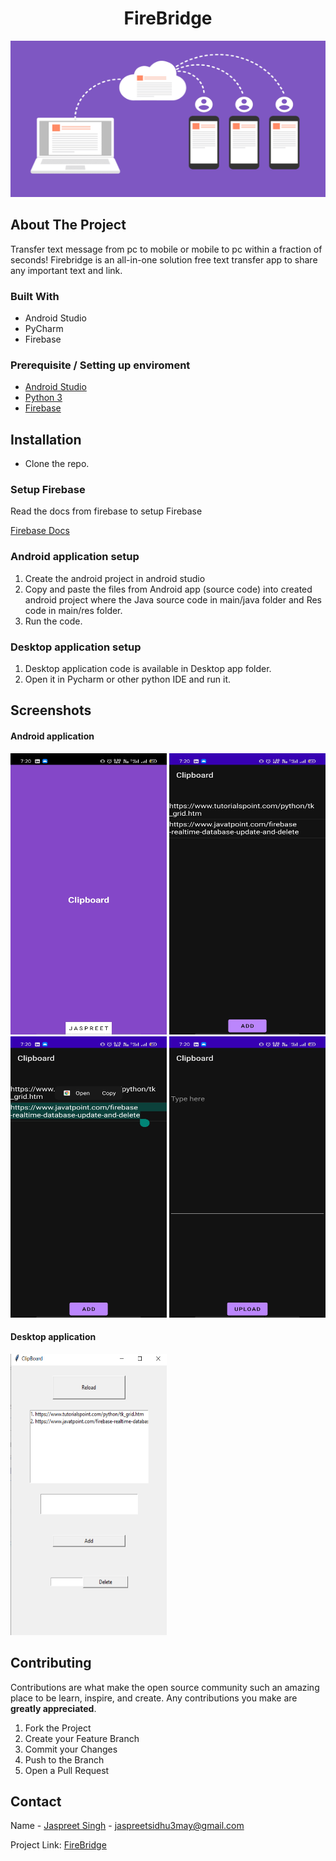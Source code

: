 <div align="center">
<h1>FireBridge</h1>
  <img src="Screenshot/database.png" width="100%" height="250" />
  
</div>

## About The Project
Transfer text message from pc to mobile or mobile to pc within a fraction of seconds! Firebridge is an all-in-one solution free text transfer app to share any important text and link.

### Built With

* Android Studio
* PyCharm
* Firebase

### Prerequisite / Setting up enviroment
* [Android Studio](https://developer.android.com/studio)
* [Python 3](https://docs.python.org/3/)
* [Firebase](https://firebase.google.com/docs)

<!-- GETTING STARTED -->
## Installation
* Clone the repo.

### Setup Firebase 
<p>Read the docs from firebase to setup Firebase</p>

[Firebase Docs](https://firebase.google.com/docs/android/setup)

### Android application setup
1. Create the android project in android studio
2. Copy and paste the files from Android app (source code) into created android project where the Java source code in main/java folder and Res code in main/res folder.
3. Run the code.

### Desktop application setup
1. Desktop application code is available in Desktop app folder.
2. Open it in Pycharm or other python IDE and run it.

## Screenshots
<h4>Android application</h4>
<div align="left">
<img src="Screenshot/a1.jpg" width=250 height=450 />
<img src="Screenshot/a2.jpg" width=250 height=450 />
<img src="Screenshot/a4.jpg" width=250 height=450 />
<img src="Screenshot/a3.jpg" width=250 height=450 />
</div>
<h4>Desktop application</h4>
<div align="left">
<img src="Screenshot/desktop.png" width=250 height=450 />
</div>
  
<!-- CONTRIBUTING -->
## Contributing

Contributions are what make the open source community such an amazing place to be learn, inspire, and create. Any contributions you make are **greatly appreciated**.

1. Fork the Project
2. Create your Feature Branch 
3. Commit your Changes
4. Push to the Branch
5. Open a Pull Request






<!-- CONTACT -->
## Contact

Name - [Jaspreet Singh](https://www.linkedin.com/in/jaspreetsidhu13/) -  jaspreetsidhu3may@gmail.com

Project Link: [FireBridge](https://github.com/jaspreetsidhu3/firebridge--clipboard)
